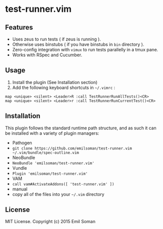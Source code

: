 test-runner.vim
===============

## Features

* Uses zeus to run tests ( if zeus is running ).
* Otherwise uses binstubs ( if you have binstubs in `bin` directory ).
* Zero-config integration with `vimux` to run tests parallelly in a tmux pane.
* Works with RSpec and Cucumber.

## Usage

1. Install the plugin (See Installation section)
2. Add the following keyboard shortcuts in `~/.vimrc` :

```vimL
map <unique> <silent> <Leader>R :call TestRunnerRunAllTests()<CR>
map <unique> <silent> <Leader>r :call TestRunnerRunCurrentTest()<CR>
 ```

## Installation

This plugin follows the standard runtime path structure, and as such it can be installed with a variety of plugin managers:

*  Pathogen
  *  `git clone https://github.com/emilsoman/test-runner.vim ~/.vim/bundle/spec-outline.vim`
*  NeoBundle
  *  `NeoBundle 'emilsoman/test-runner.vim'`
*  Vundle
  *  `Plugin 'emilsoman/test-runner.vim'`
*  VAM
  *  `call vam#ActivateAddons([ 'test-runner.vim' ])`
*  manual
  *  copy all of the files into your `~/.vim` directory


## License

MIT License. Copyright (c) 2015 Emil Soman
